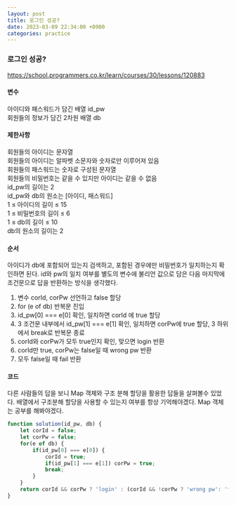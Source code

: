 ```yaml
---
layout: post
title: 로그인 성공?
date: 2023-03-09 22:34:00 +0900
categories: practice
---
```

### 로그인 성공?    
https://school.programmers.co.kr/learn/courses/30/lessons/120883    
    
#### 변수    
아이디와 패스워드가 담긴 배열 id_pw    
회원들의 정보가 담긴 2차원 배열 db    
    
#### 제한사항    
회원들의 아이디는 문자열    
회원들의 아이디는 알파벳 소문자와 숫자로만 이루어져 있음   
회원들의 패스워드는 숫자로 구성된 문자열    
회원들의 비밀번호는 같을 수 있지만 아이디는 같을 수 없음    
id_pw의 길이는 2    
id_pw와 db의 원소는 [아이디, 패스워드]    
1 ≤ 아이디의 길이 ≤ 15    
1 ≤ 비밀번호의 길이 ≤ 6    
1 ≤ db의 길이 ≤ 10    
db의 원소의 길이는 2    
    
#### 순서    
아이디가 db에 포함되어 있는지 검색하고, 포함된 경우에만 비밀번호가 일치하는지 확인하면 된다. id와 pw의 일치 여부를 별도의 변수에 불리언 값으로 담은 다음 마지막에 조건문으로 답을 반환하는 방식을 생각했다.    
1. 변수 corId, corPw 선언하고 false 할당    
2. for (e of db) 반복문 진입    
3. id_pw[0] === e[0] 확인, 일치하면 corId 에 true 할당    
4. 3 조건문 내부에서 id_pw[1] === e[1] 확인, 일치하면 corPw에 true 할당, 3 하위에서 break로 반복문 종료    
5. corId와 corPw가 모두 true인지 확인, 맞으면 login 반환    
6. corId만 true, corPw는 false일 때 wrong pw 반환    
7. 모두 false일 때 fail 반환    
    
#### 코드    
다른 사람들의 답을 보니 Map 객체와 구조 분해 할당을 활용한 답들을 살펴볼수 있었다. 배열에서 구조분해 할당을 사용할 수 있는지 여부를 항상 기억해야겠다. Map 객체는 공부를 해봐야겠다. 
```JavaScript
function solution(id_pw, db) {
    let corId = false;
    let corPw = false;
    for(e of db) {
        if(id_pw[0] === e[0]) {
            corId = true;
            if(id_pw[1] === e[1]) corPw = true;
            break;
        }
    }
    return corId && corPw ? 'login' : (corId && !corPw ? 'wrong pw': 'fail');
}
```
